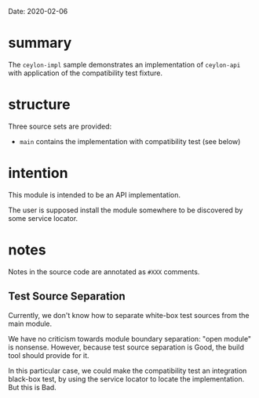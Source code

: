 Date: 2020-02-06

# summary

The `ceylon-impl` sample demonstrates an implementation of `ceylon-api` with application of the compatibility test fixture.

# structure

Three source sets are provided:

- `main` contains the implementation with compatibility test (see below)

# intention

This module is intended to be an API implementation.

The user is supposed install the module somewhere to be discovered by some service locator.

# notes

Notes in the source code are annotated as `#XXX` comments.

## Test Source Separation

Currently, we don't know how to separate white-box test sources from the main module.

We have no criticism towards module boundary separation: "open module" is nonsense.
However, because test source separation is Good, the build tool should provide for it.

In this particular case, we could make the compatibility test an integration black-box test,
by using the service locator to locate the implementation.
But this is Bad.
